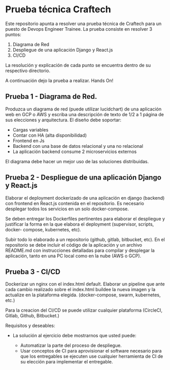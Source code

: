 # Prueba técnica Craftech

Este repositorio apunta a resolver una prueba técnica de Craftech para un puesto de Devops Engineer Trainee. La prueba consiste en resolver 3 puntos:

1. Diagrama de Red
2. Despliegue de una aplicación Django y React.js
3. CI/CD

La resolución y explicación de cada punto se encuentra dentro de su respectivo directorio.

A continuación dejo la prueba a realizar. Hands On!

## Prueba 1 - Diagrama de Red. 

Produzca un diagrama de red (puede utilizar lucidchart) de una aplicación web en GCP o AWS y escriba una descripción de
texto de 1/2 a 1 página de sus elecciones y arquitectura.
El diseño debe soportar:
- Cargas variables
-  Contar con HA (alta disponibilidad)
-  Frontend en Js
-  Backend con una base de datos relacional y una no relacional
-  La aplicación backend consume 2 microservicios externos

El diagrama debe hacer un mejor uso de las soluciones distribuidas.


## Prueba 2 - Despliegue de una aplicación Django y React.js 

Elaborar el deployment dockerizado de una aplicación en django (backend) con frontend en React.js contenida en el repositorio. Es necesario desplegar todos los servicios en un solo docker-compose.

Se deben entregar los Dockerfiles pertinentes para elaborar el despliegue y justificar la forma en la que elabora el deployment (supervisor, scripts, docker-
compose, kubernetes, etc).

Subir todo lo elaborado a un repositorio (github, gitlab, bitbucket, etc). En el repositorio se debe incluir el código de la aplicación y un archivo README.md con instrucciones detalladas para compilar y desplegar la aplicación, tanto en una PC local como en la nube (AWS o GCP).

## Prueba 3 - CI/CD 
Dockerizar un nginx con el index.html default. Elaborar un pipeline que ante cada cambio realizado sobre el index.html buildee la nueva imagen y la actualize en la plataforma elegida. (docker-compose,
swarm, kubernetes, etc.) 

Para la creacion del CI/CD se puede utilizar cualquier plataforma (CircleCI, Gitlab, Github, Bitbucket.)

Requisitos y deseables:
- La solución al ejercicio debe mostrarnos que usted puede:

    - Automatizar la parte del proceso de despliegue. 
    - Usar conceptos de CI para aprovisionar el software necesario para que los entregables se ejecuten use cualquier herramienta de CI de su elección para implementar el entregable.